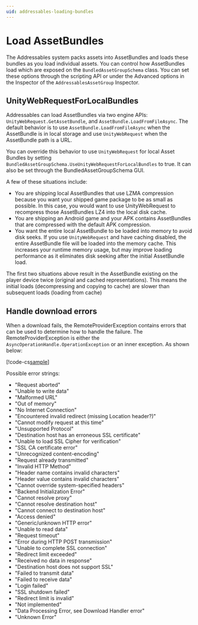```yaml
---
uid: addressables-loading-bundles
---
```


# Load AssetBundles

The Addressables system packs assets into AssetBundles and loads these bundles as you load individual assets. You can control how AssetBundles load which are exposed on the `BundledAssetGroupSchema` class. You can set these options through the scripting API or under the Advanced options in the Inspector of the `AddressablesAssetGroup` Inspector.

## UnityWebRequestForLocalBundles

Addressables can load AssetBundles via two engine APIs: `UnityWebRequest.GetAssetBundle`, and `AssetBundle.LoadFromFileAsync`. The default behavior is to use `AssetBundle.LoadFromFileAsync` when the AssetBundle is in local storage and use `UnityWebRequest` when the AssetBundle path is a URL.

You can override this behavior to use `UnityWebRequest` for local Asset Bundles by setting `BundledAssetGroupSchema.UseUnityWebRequestForLocalBundles` to true. It can also be set through the BundledAssetGroupSchema GUI.

A few of these situations include:

* You are shipping local AssetBundles that use LZMA compression because you want your shipped game package to be as small as possible. In this case, you would want to use UnityWebRequest to recompress those AssetBundles LZ4 into the local disk cache.
* You are shipping an Android game and your APK contains AssetBundles that are compressed with the default APK compression.
* You want the entire local AssetBundle to be loaded into memory to avoid disk seeks. If you use `UnityWebRequest` and have caching disabled, the entire AssetBundle file will be loaded into the memory cache. This increases your runtime memory usage, but may improve loading performance as it eliminates disk seeking after the initial AssetBundle load.

The first two situations above result in the AssetBundle existing on the player device twice (original and cached representations). This means the initial loads (decompressing and copying to cache) are slower than subsequent loads (loading from cache)

## Handle download errors

When a download fails, the RemoteProviderException contains errors that can be used to determine how to handle the failure.
The RemoteProviderException is either the `AsyncOperationHandle.OperationException` or an inner exception. As shown below:

[!code-cs[sample](../Tests/Editor/DocExampleCode/DownloadError.cs#doc_DownloadError)]

Possible error strings:
* "Request aborted"
* "Unable to write data"
* "Malformed URL"
* "Out of memory"
* "No Internet Connection"
* "Encountered invalid redirect (missing Location header?)"
* "Cannot modify request at this time"
* "Unsupported Protocol"
* "Destination host has an erroneous SSL certificate"
* "Unable to load SSL Cipher for verification"
* "SSL CA certificate error"
* "Unrecognized content-encoding"
* "Request already transmitted"
* "Invalid HTTP Method"
* "Header name contains invalid characters"
* "Header value contains invalid characters"
* "Cannot override system-specified headers"
* "Backend Initialization Error"
* "Cannot resolve proxy"
* "Cannot resolve destination host"
* "Cannot connect to destination host"
* "Access denied"
* "Generic/unknown HTTP error"
* "Unable to read data"
* "Request timeout"
* "Error during HTTP POST transmission"
* "Unable to complete SSL connection"
* "Redirect limit exceeded"
* "Received no data in response"
* "Destination host does not support SSL"
* "Failed to transmit data"
* "Failed to receive data"
* "Login failed"
* "SSL shutdown failed"
* "Redirect limit is invalid"
* "Not implemented"
* "Data Processing Error, see Download Handler error"
* "Unknown Error"